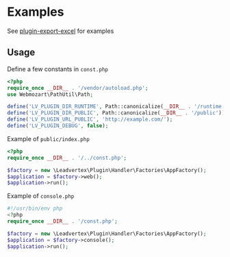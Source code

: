 Examples
=====
See [plugin-export-excel](https://github.com/leadvertex/plugin-export-excel) for examples

Usage
---
Define a few constants in `const.php`
```php
<?php 
require_once __DIR__ . '/vendor/autoload.php';
use Webmozart\PathUtil\Path;

define('LV_PLUGIN_DIR_RUNTIME', Path::canonicalize(__DIR__ . '/runtime'));
define('LV_PLUGIN_DIR_PUBLIC', Path::canonicalize(__DIR__ . '/public'));
define('LV_PLUGIN_URL_PUBLIC', 'http://example.com/');
define('LV_PLUGIN_DEBUG', false);
```

Example of `public/index.php`
```php
<?php
require_once __DIR__ . '/../const.php';

$factory = new \Leadvertex\Plugin\Handler\Factories\AppFactory();
$application = $factory->web();
$application->run();
```

Example of `console.php`
```php
#!/usr/bin/env php
<?php
require_once __DIR__ . '/const.php';

$factory = new \Leadvertex\Plugin\Handler\Factories\AppFactory();
$application = $factory->console();
$application->run();
```